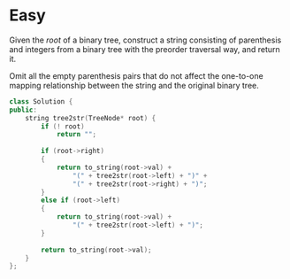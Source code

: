 # Easy

Given the $root$ of a binary tree, construct a string consisting of parenthesis and integers from a binary tree with the preorder traversal way, and return it.

Omit all the empty parenthesis pairs that do not affect the one-to-one mapping relationship between the string and the original binary tree.

```cpp
class Solution {
public:
    string tree2str(TreeNode* root) {
        if (! root)
            return "";
        
        if (root->right)
        {
            return to_string(root->val) + 
                "(" + tree2str(root->left) + ")" + 
                "(" + tree2str(root->right) + ")";
        }
        else if (root->left)
        {
            return to_string(root->val) + 
                "(" + tree2str(root->left) + ")";
        }
        
        return to_string(root->val);
    }
};
```
